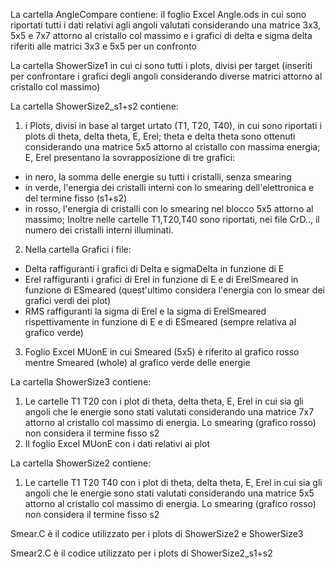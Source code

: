 La cartella AngleCompare contiene:
il foglio Excel Angle.ods in cui sono riportati tutti i dati relativi agli angoli valutati considerando una matrice 3x3, 5x5 e 7x7 attorno al cristallo col massimo e i grafici di delta e sigma delta riferiti alle matrici 3x3 e 5x5 per un confronto
 
La cartella ShowerSize1 in cui ci sono tutti i plots, divisi per target (inseriti per confrontare i grafici degli angoli considerando diverse matrici attorno al cristallo col massimo)

La cartella ShowerSize2_s1+s2 contiene:
1) i Plots, divisi in base al target urtato (T1, T20, T40), in cui sono riportati i plots di theta, delta theta, E, Erel; 
theta e delta theta sono ottenuti considerando una matrice 5x5 attorno al cristallo con massima energia; 
E, Erel presentano la sovrapposizione di tre grafici:
- in nero, la somma delle energie su tutti i cristalli, senza smearing
- in verde, l'energia dei cristalli interni con lo smearing dell'elettronica e del termine fisso (s1+s2)
- in rosso, l'energia di cristalli con lo smearing nel blocco 5x5 attorno al massimo;
Inoltre nelle cartelle T1,T20,T40 sono riportati, nei file CrD.., il numero dei cristalli interni illuminati.

2) Nella cartella Grafici i file:
- Delta raffiguranti i grafici di Delta e sigmaDelta in funzione di E
- Erel raffiguranti i grafici di Erel in funzione di E e di ErelSmeared in funzione di ESmeared (quest'ultimo considera       l'energia con lo smear dei grafici verdi dei plot)
- RMS raffiguranti la sigma di Erel e la sigma di ErelSmeared rispettivamente in funzione di E e di ESmeared (sempre relativa al grafico verde)

3) Foglio Excel MUonE in cui Smeared (5x5) è riferito al grafico rosso mentre Smeared (whole) al grafico verde delle energie

La cartella ShowerSize3 contiene:
1) Le cartelle T1 T20 con i plot di theta, delta theta, E, Erel in cui sia gli angoli che le energie sono stati valutati considerando una matrice 7x7 attorno al cristallo col massimo di energia. Lo smearing (grafico rosso) non considera il termine fisso s2
2) Il foglio Excel MUonE con i dati relativi ai plot

La cartella ShowerSize2 contiene:
1) Le cartelle T1 T20 T40 con i plot di theta, delta theta, E, Erel in cui sia gli angoli che le energie sono stati valutati considerando una matrice 5x5 attorno al cristallo col massimo di energia. Lo smearing (grafico rosso) non considera il termine fisso s2

Smear.C è il codice utilizzato per i plots di ShowerSize2 e ShowerSize3

Smear2.C è il codice utilizzato per i plots di ShowerSize2_s1+s2

